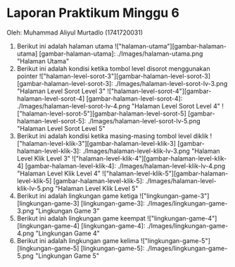 # Laporan Praktikum Minggu 6

Oleh: Muhammad Aliyul Murtadlo (1741720031)

1. Berikut ini adalah halaman utama
!["halaman-utama"][gambar-halaman-utama]
[gambar-halaman-utama]: ./Images/halaman-utama.png "Halaman Utama"
2. Berikut ini adalah kondisi ketika tombol level disorot menggunakan pointer
!["halaman-level-sorot-3"][gambar-halaman-level-sorot-3]
[gambar-halaman-level-sorot-3]: ./Images/halaman-level-sorot-lv-3.png "Halaman Level Sorot Level 3"
!["halaman-level-sorot-4"][gambar-halaman-level-sorot-4]
[gambar-halaman-level-sorot-4]: ./Images/halaman-level-sorot-lv-4.png "Halaman Level Sorot Level 4"
!["halaman-level-sorot-5"][gambar-halaman-level-sorot-5]
[gambar-halaman-level-sorot-5]: ./Images/halaman-level-sorot-lv-5.png "Halaman Level Sorot Level 5"
3. Berikut ini adalah kondisi ketika masing-masing tombol level diklik
!["halaman-level-klik-3"][gambar-halaman-level-klik-3]
[gambar-halaman-level-klik-3]: ./Images/halaman-level-klik-lv-3.png "Halaman Level Klik Level 3"
!["halaman-level-klik-4"][gambar-halaman-level-klik-4]
[gambar-halaman-level-klik-4]: ./Images/halaman-level-klik-lv-4.png "Halaman Level Klik Level 4"
!["halaman-level-klik-5"][gambar-halaman-level-klik-5]
[gambar-halaman-level-klik-5]: ./Images/halaman-level-klik-lv-5.png "Halaman Level Klik Level 5"
4. Berikut ini adalah lingkungan game ketiga
!["lingkungan-game-3"][lingkungan-game-3]
[lingkungan-game-3]: ./Images/lingkungan-game-3.png "Lingkungan Game 3"
5. Berikut ini adalah lingkungan game keempat
!["lingkungan-game-4"][lingkungan-game-4]
[lingkungan-game-4]: ./Images/lingkungan-game-4.png "Lingkungan Game 4"
6. Berikut ini adalah lingkungan game kelima
!["lingkungan-game-5"][lingkungan-game-5]
[lingkungan-game-5]: ./Images/lingkungan-game-5.png "Lingkungan Game 5"

